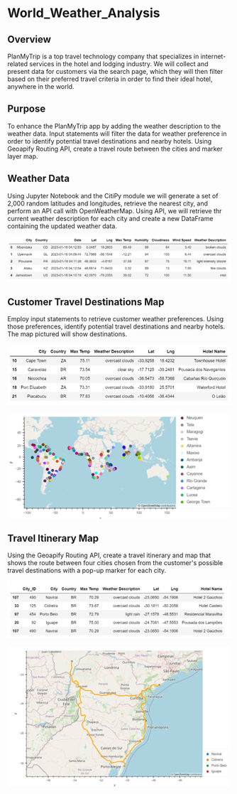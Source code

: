 # World_Weather_Analysis
## Overview
PlanMyTrip is a top travel technology company that specializes in internet-related services in the hotel and lodging industry. We will collect and present data for customers via the search page, which they will then filter based on their preferred travel criteria in order to find their ideal hotel, anywhere in the world. 
## Purpose
To enhance the PlanMyTrip app by adding the weather description to the weather data. Input statements will filter the data for weather preference in order to identify potential travel destinations and nearby hotels. Using Geoapify Routing API, create a travel route between the cities and marker layer map. 
## Weather Data
Using Jupyter Notebook and the CitiPy module we will generate a set of 2,000 random latitudes and longitudes, retrieve the nearest city, and perform an API call with OpenWeatherMap. Using API, we will retrieve thr current weather description for each city and create a new DataFrame containing the updated weather data.

![1](Images/1.png)

## Customer Travel Destinations Map
Employ input statements to retrieve customer weather preferences. Using those preferences, identify potential travel destinations and nearby hotels. The map pictured will show destinations. 

![2](Images/2.png)

![3](Images/3.png)

## Travel Itinerary Map
Using the Geoapify Routing API, create a travel itinerary and map that shows the route between four cities chosen from the customer's possible travel destinations with a pop-up marker for each city.

![4](Images/4.png)

![5](Images/5.png)
